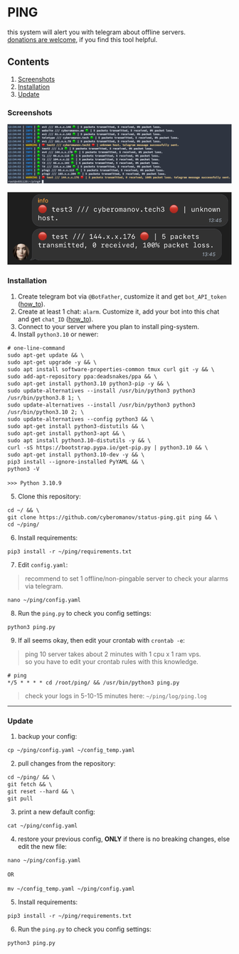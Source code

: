 # PING

this system will alert you with telegram about offline servers.<br>
[donations are welcome](https://cyberomanov.tech/WTF_donate), if you find this tool helpful.

## Contents
1. [Screenshots](https://github.com/cyberomanov/status-ping#screenshots)
2. [Installation](https://github.com/cyberomanov/status-ping#installation)
3. [Update](https://github.com/cyberomanov/status-ping#update)

### Screenshots


<p align="center">
<img width="1000" alt="image" src="./assets/terminal.png">
<br> <br>
<img width="600" alt="image" src="./assets/telegram.png">
</p>

### Installation

1. Create telegram bot via `@BotFather`, customize it and get `bot_API_token` ([how_to](https://www.siteguarding.com/en/how-to-get-telegram-bot-api-token)).
2. Create at least 1 chat: `alarm`. Customize it, add your bot into this chat and get `chat_ID` ([how_to](https://stackoverflow.com/questions/32423837/telegram-bot-how-to-get-a-group-chat-id)).
3. Connect to your server where you plan to install ping-system.
4. Install `python3.10` or newer:
```
# one-line-command
sudo apt-get update && \
sudo apt-get upgrade -y && \
sudo apt install software-properties-common tmux curl git -y && \
sudo add-apt-repository ppa:deadsnakes/ppa && \
sudo apt-get install python3.10 python3-pip -y && \
sudo update-alternatives --install /usr/bin/python3 python3 /usr/bin/python3.8 1; \
sudo update-alternatives --install /usr/bin/python3 python3 /usr/bin/python3.10 2; \
sudo update-alternatives --config python3 && \
sudo apt-get install python3-distutils && \
sudo apt-get install python3-apt && \
sudo apt install python3.10-distutils -y && \
curl -sS https://bootstrap.pypa.io/get-pip.py | python3.10 && \
sudo apt-get install python3.10-dev -y && \
pip3 install --ignore-installed PyYAML && \
python3 -V

>>> Python 3.10.9
```
5. Clone this repository:
```
cd ~/ && \
git clone https://github.com/cyberomanov/status-ping.git ping && \
cd ~/ping/
```
6. Install requirements:
```
pip3 install -r ~/ping/requirements.txt
```
7. Edit `config.yaml`:
> recommend to set 1 offline/non-pingable server to check your alarms via telegram.
```
nano ~/ping/config.yaml
```
8. Run the `ping.py` to check you config settings:
```
python3 ping.py
```
9. If all seems okay, then edit your crontab with `crontab -e`:
> ping 10 server takes about 2 minutes with 1 cpu x 1 ram vps.<br>
> so you have to edit your crontab rules with this knowledge.
```
# ping
*/5 * * * * cd /root/ping/ && /usr/bin/python3 ping.py
```
> check your logs in 5-10-15 minutes here: `~/ping/log/ping.log`
---------
### Update

1. backup your config:
```
cp ~/ping/config.yaml ~/config_temp.yaml
```
2. pull changes from the repository:
```
cd ~/ping/ && \
git fetch && \
git reset --hard && \
git pull
```
3. print a new default config:
```
cat ~/ping/config.yaml
```
4. restore your previous config, **ONLY** if there is no breaking changes, else edit the new file:
```
nano ~/ping/config.yaml

OR

mv ~/config_temp.yaml ~/ping/config.yaml
```
5. Install requirements:
```
pip3 install -r ~/ping/requirements.txt
```
6. Run the `ping.py` to check you config settings:
```
python3 ping.py
```
